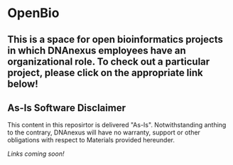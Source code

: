# OpenBio

## This is a space for open bioinformatics projects in which DNAnexus employees have an organizational role. To check out a particular project, please click on the appropriate link below!  

## As-Is Software Disclaimer
This content in this reposirtor is delivered "As-Is". Notwithstanding anthing to the contrary, DNAnexus will have no warranty, support  or other obligations with respect to Materials provided hereunder.

*Links coming soon!*

